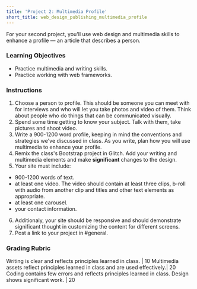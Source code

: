 ```yaml
---
title: 'Project 2: Multimedia Profile'
short_title: web_design_publishing_multimedia_profile
---
```


For your second project, you'll use web design and multimedia skills to enhance a profile &mdash; an article that describes a person.

### Learning Objectives

- Practice multimedia and writing skills.
- Practice working with web frameworks.

### Instructions

1. Choose a person to profile. This should be someone you can meet with for interviews and who will let you take photos and video of them. Think about people who do things that can be communicated visually.
2. Spend some time getting to know your subject. Talk with them, take pictures and shoot video.
3. Write a 900-1200 word profile, keeping in mind the conventions and strategies we've discussed in class. As you write, plan how you will use multimedia to enhance your profile.
4. Remix the class's Bootstrap project in Glitch. Add your writing and multimedia elements and make <strong>significant</strong> changes to the design.
5. Your site must include:
  - 900-1200 words of text.
  - at least one video. The video should contain at least three clips, b-roll with audio from another clip and titles and other text elements as appropriate.
  - at least one carousel.
  - your contact information.
6. Additionaly, your site should be responsive and should demonstrate significant thought in customizing the content for different screens.
7. Post a link to your project in #general.

### Grading Rubric

Writing is clear and reflects principles learned in class. | 10
Multimedia assets reflect principles learned in class and are used effectively.| 20
Coding contains few errors and reflects principles learned in class. Design shows significant work. | 20
